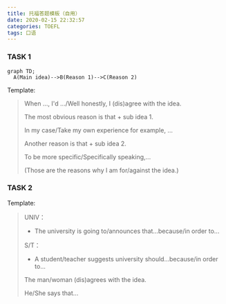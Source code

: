 ```yaml
---
title: 托福答题模板（自用）
date: 2020-02-15 22:32:57
categories: TOEFL
tags: 口语
---
```


<!-- more -->

### TASK 1

```mermaid
graph TD;
  A(Main idea)-->B(Reason 1)-->C(Reason 2)
```

Template:

> When ..., I'd .../Well honestly, I (dis)agree with the idea.
>
> The most obvious reason is that + sub idea 1.
>
> In my case/Take my own experience for example, ...
>
> Another reason is that + sub idea 2.
>
> To be more specific/Specifically speaking,...
>
> (Those are the reasons why I am for/against the idea.)



### TASK 2

Template:

> UNIV：
>
> - The university is going to/announces that...because/in order to...
>
> S/T：
>
> - A student/teacher suggests university should...because/in order to...
>
> The man/woman (dis)agrees with the idea.
>
> He/She says that...
>
> 
>
> 


